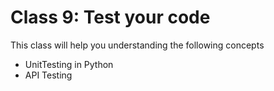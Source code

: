 # Class 9: Test your code

This class will help you understanding the following concepts

- UnitTesting in Python
- API Testing